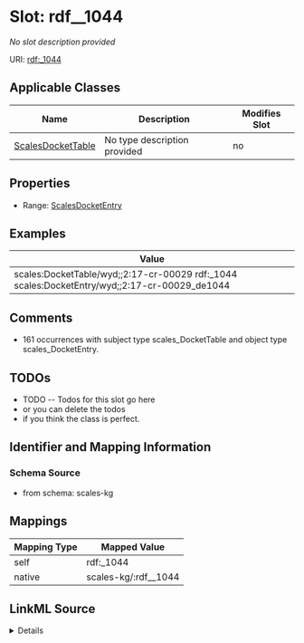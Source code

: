 

# Slot: rdf__1044


_No slot description provided_





URI: [rdf:_1044](http://www.w3.org/1999/02/22-rdf-syntax-ns#_1044)



<!-- no inheritance hierarchy -->





## Applicable Classes

| Name | Description | Modifies Slot |
| --- | --- | --- |
| [ScalesDocketTable](../classes/ScalesDocketTable.md) | No type description provided |  no  |







## Properties

* Range: [ScalesDocketEntry](../classes/ScalesDocketEntry.md)






## Examples

| Value |
| --- |
| scales:DocketTable/wyd;;2:17-cr-00029 rdf:_1044 scales:DocketEntry/wyd;;2:17-cr-00029_de1044 |

## Comments

* 161 occurrences with subject type scales_DocketTable and object type scales_DocketEntry.

## TODOs

* TODO -- Todos for this slot go here
* or you can delete the todos
* if you think the class is perfect.

## Identifier and Mapping Information







### Schema Source


* from schema: scales-kg




## Mappings

| Mapping Type | Mapped Value |
| ---  | ---  |
| self | rdf:_1044 |
| native | scales-kg/:rdf__1044 |




## LinkML Source

<details>
```yaml
name: rdf__1044
description: No slot description provided
todos:
- TODO -- Todos for this slot go here
- or you can delete the todos
- if you think the class is perfect.
comments:
- 161 occurrences with subject type scales_DocketTable and object type scales_DocketEntry.
examples:
- value: scales:DocketTable/wyd;;2:17-cr-00029 rdf:_1044 scales:DocketEntry/wyd;;2:17-cr-00029_de1044
from_schema: scales-kg
rank: 1000
slot_uri: rdf:_1044
alias: rdf__1044
domain_of:
- scales_DocketTable
range: scales_DocketEntry

```
</details>